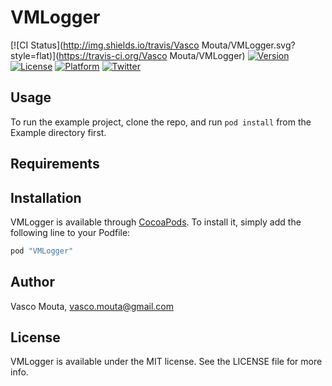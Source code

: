 # VMLogger

[![CI Status](http://img.shields.io/travis/Vasco Mouta/VMLogger.svg?style=flat)](https://travis-ci.org/Vasco Mouta/VMLogger)
[![Version](https://img.shields.io/cocoapods/v/VMLogger.svg?style=flat)](http://cocoapods.org/pods/VMLogger)
[![License](https://img.shields.io/cocoapods/l/VMLogger.svg?style=flat)](http://cocoapods.org/pods/VMLogger)
[![Platform](https://img.shields.io/cocoapods/p/VMLogger.svg?style=flat)](http://cocoapods.org/pods/VMLogger)
[![Twitter](https://img.shields.io/badge/twitter-@vmouta-blue.svg?style=flat)](http://twitter.com/vmouta)

## Usage

To run the example project, clone the repo, and run `pod install` from the Example directory first.

## Requirements

## Installation

VMLogger is available through [CocoaPods](http://cocoapods.org). To install
it, simply add the following line to your Podfile:

```ruby
pod "VMLogger"
```

## Author

Vasco Mouta, vasco.mouta@gmail.com

## License

VMLogger is available under the MIT license. See the LICENSE file for more info.

